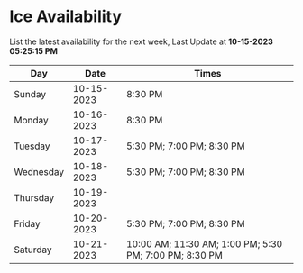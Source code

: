 # Ice Availability

List the latest availability for the next week, Last Update at **10-15-2023 05:25:15 PM**

| Day         | Date        | Times       |
| ----------- | ----------- | ----------- |
|Sunday|10-15-2023|8:30 PM|
|Monday|10-16-2023|8:30 PM|
|Tuesday|10-17-2023|5:30 PM; 7:00 PM; 8:30 PM|
|Wednesday|10-18-2023|5:30 PM; 7:00 PM; 8:30 PM|
|Thursday|10-19-2023||
|Friday|10-20-2023|5:30 PM; 7:00 PM; 8:30 PM|
|Saturday|10-21-2023|10:00 AM; 11:30 AM; 1:00 PM; 5:30 PM; 7:00 PM; 8:30 PM|

